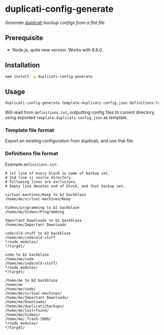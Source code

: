# duplicati-config-generate

*Generate [duplicati](https://www.duplicati.com/) backup configs from a flat file*

## Prerequisite

  * Node.js, quite new version. Works with 8.6.0.

## Installation

```bash
npm install -g duplicati-config-generate
```

## Usage

```bash
duplicati-config-generate template-duplicati-config.json definitions.txt
```

Will read from `definitions.txt`, outputting config files to current directory, using exported `template-duplicati-config.json` as template.

### Template file format

Export an existing configuration from duplicati, and use that file.

### Definitions file format

Example `definitions.txt`:

```
# 1st line of every block is name of backup set.
# 2nd line is source directory.
# Following lines are exclusions.
# Empty line denotes end of block, and that backup set.

virtual-machines/Keep to b2 backblaze
/home/me/virtual-machines/Keep

Videos/programming to b2 backblaze
/home/me/Videos/Programming

Important Downloads to b2 backblaze
/home/me/Important Downloads

code/old-stuff to b2 backblaze
/home/me/code/old-stuff
*/node_modules/
*/target/

code to b2 backblaze
/home/me/code
/home/me/code/old-stuff/
*/node_modules/
*/target/

/home/me to b2 backblaze
/home/me
/home/me/code/
/home/me/virtual-machines/
/home/me/Important Downloads/
/home/me/Downloads/
/home/me/duplicati/backups/
/home/me/lost+found/
/home/me/Videos/
/home/me/.Trash-1000/
*/node_modules/
*/target/
```